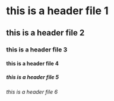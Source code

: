# this is a header file 1
## this is a header file 2
### this is a header file 3
#### this is a header file 4
##### this is a header file 5
###### this is a header file 6
